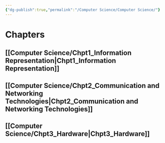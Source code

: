 ```yaml
---
{"dg-publish":true,"permalink":"/Computer Science/Computer Science/"}
---
```


# Chapters
## [[Computer Science/Chpt1_Information Representation\|Chpt1_Information Representation]]  
## [[Computer Science/Chpt2_Communication and Networking Technologies\|Chpt2_Communication and Networking Technologies]]  
## [[Computer Science/Chpt3_Hardware\|Chpt3_Hardware]]
